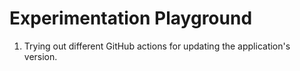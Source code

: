 # Experimentation Playground

1. Trying out different GitHub actions for updating the application's version.
